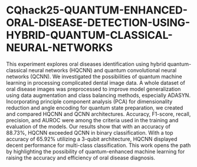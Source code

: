 # CQhack25-QUANTUM-ENHANCED-ORAL-DISEASE-DETECTION-USING-HYBRID-QUANTUM-CLASSICAL-NEURAL-NETWORKS
This experiment explores oral diseases identification using hybrid quantum-classical neural networks (HQCNN) and quantum convolutional neural networks (QCNN). We investigated the possibilities of quantum machine learning in processing complicated dental image data. A whole dataset of oral disease images was preprocessed to improve model generalization using data augmentation and class balancing methods, especially ADASYN. Incorporating principle component analysis (PCA) for dimensionality reduction and angle encoding for quantum state preparation, we created and compared HQCNN and QCNN architectures. Accuracy, F1-score, recall, precision, and AUROC were among the criteria used in the training and evaluation of the models. Our results show that with an accuracy of 88.73%, HQCNN exceeded QCNN in binary classification. With a top accuracy of 65.92% utilizing a 3-qubit architecture, HQCNN displayed decent performance for multi-class classification. This work opens the path by highlighting the possibility of quantum-enhanced machine learning for raising the accuracy and efficiency of oral disease diagnosis.
